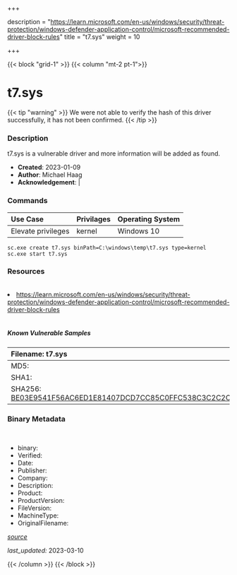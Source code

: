 +++

description = "https://learn.microsoft.com/en-us/windows/security/threat-protection/windows-defender-application-control/microsoft-recommended-driver-block-rules"
title = "t7.sys"
weight = 10

+++


{{< block "grid-1" >}}
{{< column "mt-2 pt-1">}}




# t7.sys 


{{< tip "warning" >}}
We were not able to verify the hash of this driver successfully, it has not been confirmed.
{{< /tip >}}




### Description


t7.sys is a vulnerable driver and more information will be added as found.


- **Created**: 2023-01-09
- **Author**: Michael Haag
- **Acknowledgement**:  | [](https://twitter.com/)

### Commands

| Use Case | Privilages | Operating System | 
|:---- | ---- | ---- |
| Elevate privileges | kernel | Windows 10 |

```
sc.exe create t7.sys binPath=C:\windows\temp\t7.sys type=kernel
sc.exe start t7.sys
```

### Resources
<br>


<li><a href=" https://learn.microsoft.com/en-us/windows/security/threat-protection/windows-defender-application-control/microsoft-recommended-driver-block-rules"> https://learn.microsoft.com/en-us/windows/security/threat-protection/windows-defender-application-control/microsoft-recommended-driver-block-rules</a></li>


<br>


##### Known Vulnerable Samples

| Filename: t7.sys |
|:---- |
|MD5: <a href="https://www.virustotal.com/gui/file/{&#39;Filename&#39;: &#39;t7.sys&#39;, &#39;MD5&#39;: &#39;&#39;, &#39;SHA1&#39;: &#39;&#39;, &#39;SHA256&#39;: &#39;BE03E9541F56AC6ED1E81407DCD7CC85C0FFC538C3C2C2C8A9C747EDBCF13100&#39;}"></a>|
|SHA1: <a href="https://www.virustotal.com/gui/file/{&#39;Filename&#39;: &#39;t7.sys&#39;, &#39;MD5&#39;: &#39;&#39;, &#39;SHA1&#39;: &#39;&#39;, &#39;SHA256&#39;: &#39;BE03E9541F56AC6ED1E81407DCD7CC85C0FFC538C3C2C2C8A9C747EDBCF13100&#39;}"></a>|
|SHA256: <a href="https://www.virustotal.com/gui/file/{&#39;Filename&#39;: &#39;t7.sys&#39;, &#39;MD5&#39;: &#39;&#39;, &#39;SHA1&#39;: &#39;&#39;, &#39;SHA256&#39;: &#39;BE03E9541F56AC6ED1E81407DCD7CC85C0FFC538C3C2C2C8A9C747EDBCF13100&#39;}">BE03E9541F56AC6ED1E81407DCD7CC85C0FFC538C3C2C2C8A9C747EDBCF13100</a>|




### Binary Metadata
<br>

- binary: 
- Verified: 
- Date: 
- Publisher: 
- Company: 
- Description: 
- Product: 
- ProductVersion: 
- FileVersion: 
- MachineType: 
- OriginalFilename: 

[*source*](https://github.com/magicsword-io/LOLDrivers/tree/main/yaml/t7.sys.yml)

*last_updated:* 2023-03-10


{{< /column >}}
{{< /block >}}
